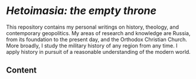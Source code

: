 # <i>Hetoimasia: the empty throne</i>

This repository contains my personal writings on history, theology, and contemporary geopolitics. My areas of research and knowledge are Russia, from its foundation to the present day, and the Orthodox Christian Church. More broadly, I study the military history of any region from any time. I apply history in pursuit of a reasonable understanding of the modern world.

## Content

